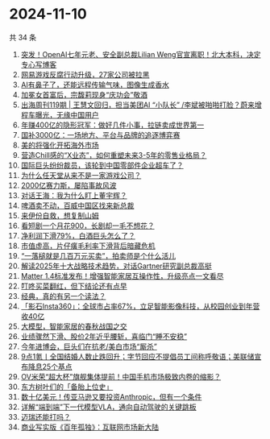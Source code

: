# 2024-11-10

共 34 条

<!-- BEGIN 36KR -->
<!-- 最后更新时间 2024-11-10 11:19:22 +0800 -->
1. [突发！OpenAI七年元老、安全副总裁Lilian Weng官宣离职！北大本科，决定专心写博客](https://36kr.com/p/3028683006092549)
1. [网易游戏反腐行动升级，27家公司被拉黑](https://36kr.com/p/3027626698716041)
1. [AI有鼻子了，还能远程传输气味，图像生成香水](https://36kr.com/p/3028478735181318)
1. [加冕女首富后，宗馥莉现身“庆功会”敬酒](https://36kr.com/p/3027869165139080)
1. [出海周刊119期 | 王慧文回归，担当美团AI “小队长” /李斌被啪啪打脸？蔚来增程车曝光，无缘中国用户](https://36kr.com/p/3021538330568192)
1. [年赚400亿的隐形冠军：做好几件小事，拉链卖成世界第一](https://36kr.com/p/3028663437714689)
1. [国补3000亿：一场地方、平台与品牌的追逐博弈赛](https://36kr.com/p/3027899047933057)
1. [美的将强化开拓海外市场](https://36kr.com/p/3028427043022336)
1. [营造Chill感的“X业态”，如何重塑未来3-5年的零售业格局？](https://36kr.com/p/3027815180723464)
1. [国际巨头纷纷裁员，该轮到中国零部件企业超车了？](https://36kr.com/p/3028431682348552)
1. [为什么任天堂从来不是一家游戏公司？](https://36kr.com/p/3028639467431427)
1. [2000亿赛力斯，屡陷事故风波](https://36kr.com/p/3027867512894336)
1. [对话王海：我为什么盯上董宇辉？](https://36kr.com/p/3028710673966601)
1. [啤酒卖不动，百威中国区找来新总裁](https://36kr.com/p/3029008397526275)
1. [来伊份自救，想复制山姆](https://36kr.com/p/3029008254395649)
1. [看短剧一个月花900，长剧却一毛不想花？](https://36kr.com/p/3029002181387523)
1. [净利润下滑79%，白酒巨头怎么了？](https://36kr.com/p/3028938000803333)
1. [市值虚高，片仔癀毛利率下滑背后暗藏危机](https://36kr.com/p/3028380573102982)
1. [“一落槌就是几百万元买卖”，拍卖师是个什么活儿](https://36kr.com/p/3029900939420934)
1. [解读2025年十大战略技术趋势，对话Gartner研究副总裁高挺](https://36kr.com/p/3027745703212160)
1. [Matter 1.4标准发布！增强智能家居互操作性，升级亮点一文看尽](https://36kr.com/p/3027756082017412)
1. [叮咚买菜翻红，但下结论还有点早](https://36kr.com/p/3027814818559104)
1. [经典，真的有另一个读法？](https://36kr.com/p/3022928286557697)
1. [「影石Insta360」：全球市占率67%，立足智能影像科技，从校园创业到年营收40亿](https://36kr.com/p/3028471959446792)
1. [大模型，智能家居的春秋战国之交](https://36kr.com/p/3027675583538691)
1. [业绩骤然下滑、股价2年近乎腰斩，喜临门“睡不安稳”](https://36kr.com/p/3027758685595139)
1. [今年进博会，巨头们在抗老/美白市场“厮杀”](https://36kr.com/p/3027782619079937)
1. [9点1氪丨全国结婚人数止跌回升；字节回应不提倡员工间称呼敬语；美联储宣布降息25个基点](https://36kr.com/p/3027833396880903)
1. [OV米荣“超大杯”旗舰集体提前！中国手机市场极致内卷的缩影？](https://36kr.com/p/3027788174259337)
1. [东方树叶们的「备胎上位史」](https://36kr.com/p/3027844841776644)
1. [数十亿美元！传亚马逊又要投资Anthropic，但有一个条件](https://36kr.com/p/3027751796913026)
1. [详解“端到端”下一代模型VLA，通向自动驾驶的关键跳板](https://36kr.com/p/3024816688260616)
1. [迈瑞还能打吗？](https://36kr.com/p/3027785711986181)
1. [商业写实版《百年孤独》：互联网市场新大陆](https://36kr.com/p/3024587323205127)
<!-- END 36KR -->